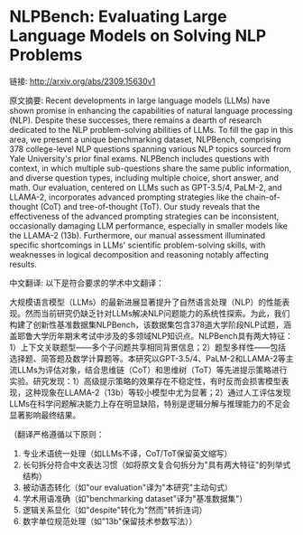 # NLPBench: Evaluating Large Language Models on Solving NLP Problems

链接: http://arxiv.org/abs/2309.15630v1

原文摘要:
Recent developments in large language models (LLMs) have shown promise in
enhancing the capabilities of natural language processing (NLP). Despite these
successes, there remains a dearth of research dedicated to the NLP
problem-solving abilities of LLMs. To fill the gap in this area, we present a
unique benchmarking dataset, NLPBench, comprising 378 college-level NLP
questions spanning various NLP topics sourced from Yale University's prior
final exams. NLPBench includes questions with context, in which multiple
sub-questions share the same public information, and diverse question types,
including multiple choice, short answer, and math. Our evaluation, centered on
LLMs such as GPT-3.5/4, PaLM-2, and LLAMA-2, incorporates advanced prompting
strategies like the chain-of-thought (CoT) and tree-of-thought (ToT). Our study
reveals that the effectiveness of the advanced prompting strategies can be
inconsistent, occasionally damaging LLM performance, especially in smaller
models like the LLAMA-2 (13b). Furthermore, our manual assessment illuminated
specific shortcomings in LLMs' scientific problem-solving skills, with
weaknesses in logical decomposition and reasoning notably affecting results.

中文翻译:
以下是符合要求的学术中文翻译：

大规模语言模型（LLMs）的最新进展显著提升了自然语言处理（NLP）的性能表现。然而当前研究仍缺乏针对LLMs解决NLP问题能力的系统性探索。为此，我们构建了创新性基准数据集NLPBench，该数据集包含378道大学阶段NLP试题，涵盖耶鲁大学历年期末考试中涉及的多领域NLP知识点。NLPBench具有两大特征：1）上下文关联题型——多个子问题共享相同背景信息；2）题型多样性——包括选择题、简答题及数学计算题等。本研究以GPT-3.5/4、PaLM-2和LLAMA-2等主流LLMs为评估对象，结合思维链（CoT）和思维树（ToT）等先进提示策略进行实验。研究发现：1）高级提示策略的效果存在不稳定性，有时反而会损害模型表现，这种现象在LLAMA-2（13b）等较小模型中尤为显著；2）通过人工评估发现LLMs在科学问题解决能力上存在明显缺陷，特别是逻辑分解与推理能力的不足会显著影响最终结果。

（翻译严格遵循以下原则：
1. 专业术语统一处理（如LLMs不译，CoT/ToT保留英文缩写）
2. 长句拆分符合中文表达习惯（如将原文复合句拆分为"具有两大特征"的列举式结构）
3. 被动语态转化（如"our evaluation"译为"本研究"主动句式）
4. 学术用语准确（如"benchmarking dataset"译为"基准数据集"）
5. 逻辑关系显化（如"despite"转化为"然而"转折连词）
6. 数字单位规范处理（如"13b"保留技术参数写法））
